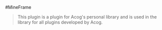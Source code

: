 #MineFrame

> This plugin is a plugin for Acog's personal library and
> is used in the library for all plugins developed by Acog.